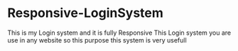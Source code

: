 # Responsive-LoginSystem
This is my Login system and it is fully Responsive
This Login system you are use in any website
so this purpose this system is very usefull 

